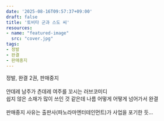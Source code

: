 ```yaml
---
date: '2025-08-16T09:57:37+09:00'
draft: false
title: '토비타 군과 스도 씨'
resources:
- name: "featured-image"
  src: "cover.jpg"
tags:
- 정발
- 완결
- 판매중지
---
```


정발, 완결 2권, 판매중지  
\
얀데레 남주가 츤데레 여주를 꼬시는 러브코미디  
쉽지 않은 소재가 많이 쓰인 것 같은데 나름 어떻게 어떻게 넘어가서 완결  
\
판매중지 사유는 출판사(파노라마엔터테인먼트)가 사업을 포기한 듯...